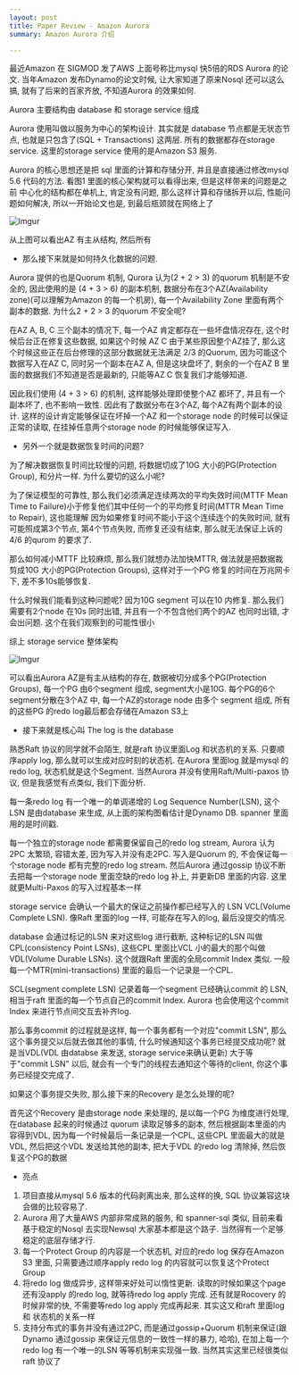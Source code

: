 ```yaml
---
layout: post
title: Paper Review - Amazon Aurora
summary: Amazon Aurora 介绍

---
```



最近Amazon 在 SIGMOD 发了AWS 上面号称比mysql 快5倍的RDS Aurora 的论文. 当年Amazon 发布Dynamo的论文时候, 让大家知道了原来Nosql 还可以这么搞, 就有了后来的百家齐放, 不知道Aurora 的效果如何.



Aurora 主要结构由 database 和 storage service 组成

Aurora 使用叫做以服务为中心的架构设计. 其实就是 database 节点都是无状态节点, 也就是只包含了(SQL + Transactions) 这两层. 所有的数据都存在storage service.  这里的storage service 使用的是Amazon S3 服务. 

Aurora 的核心思想还是把 sql 里面的计算和存储分开, 并且是直接通过修改mysql 5.6 代码的方法. 看图1 里面的核心架构就可以看得出来, 但是这样带来的问题是之前 中心化的结构都在单机上, 肯定没有问题, 那么这样计算和存储拆开以后, 性能问题如何解决, 所以一开始论文也是, 到最后瓶颈就在网络上了

![Imgur](http://i.imgur.com/6xY047A.jpg)


从上图可以看出AZ 有主从结构, 然后所有

* 那么接下来就是如何持久化数据的问题. 

Aurora 提供的也是Quorum 机制, Qurora 认为(2 + 2 > 3) 的quorum 机制是不安全的, 因此使用的是 (4 + 3 > 6) 的副本机制, 数据分布在3个AZ(Availability zone)(可以理解为Amazon 的每一个机房), 每一个Availability Zone 里面有两个副本的数据. 为什么2 + 2 > 3 的quorum 不安全呢?

在AZ A, B, C 三个副本的情况下, 每一个AZ 肯定都存在一些坏盘情况存在, 这个时候后台正在修复这些数据, 如果这个时候 AZ C 由于某些原因整个AZ挂了, 那么这个时候这些正在后台修理的这部分数据就无法满足 2/3 的Quorum, 因为可能这个数据写入在AZ C, 同时另一个副本在AZ A, 但是这块盘坏了,  剩余的一个在AZ B 里面的数据我们不知道是否是最新的, 只能等AZ C 恢复我们才能够知道.

因此我们使用 (4 + 3 > 6) 的机制, 这样能够处理即使整个AZ 都坏了, 并且有一个副本坏了, 也不影响一致性.  因此有了数据分布在3个AZ, 每个AZ有两个副本的设计. 这样的设计肯定能够保证在坏掉一个AZ 和一个storage node 的时候可以保证正常的读取, 在挂掉任意两个storage node 的时候能够保证写入.

* 另外一个就是数据恢复时间的问题?

为了解决数据恢复时间比较慢的问题, 将数据切成了10G 大小的PG(Protection Group), 和分片一样. 为什么要切的这么小呢? 

为了保证模型的可靠性, 那么我们必须满足连续两次的平均失效时间(MTTF Mean Time to Failure)小于修复他们其中任何一个的平均修复时间(MTTR Mean Time to Repair), 这也能理解 因为如果修复时间不能小于这个连续连个的失败时间, 就有可能照成第3个节点, 第4个节点失败, 而修复还没有结束, 那么就无法保证上诉的4/6 的qurom 的要求了.

那么如何减小MTTF 比较麻烦, 那么我们就想办法加快MTTR, 做法就是把数据裁剪成10G 大小的PG(Protection Groups), 这样对于一个PG 修复的时间在万兆网卡下, 差不多10s能够恢复.

什么时候我们能看到这种问题呢? 因为10G segment 可以在10 内修复. 那么我们需要有2个node 在10s 同时出错, 并且有一个不包含他们两个的AZ 也同时出错, 才会出问题. 这个在我们观察到的可能性很小

综上 storage service 整体架构

![Imgur](http://i.imgur.com/BhzOkP3.jpg)

可以看出Aurora AZ是有主从结构的存在, 数据被切分成多个PG(Protection Groups), 每一个PG 由6个segment 组成, segment大小是10G. 每个PG的6个segment分散在3个AZ 中, 每一个AZ的storage node 由多个 segment 组成, 所有的这些PG 的redo log最后都会存储在Amazon S3上



* 接下来就是核心叫 The log is the database

熟悉Raft 协议的同学就不会陌生, 就是raft 协议里面Log 和状态机的关系. 只要顺序apply log, 那么就可以生成对应时刻的状态机. 在Aurora 里面log 就是mysql 的redo log, 状态机就是这个Segment. 当然Aurora 并没有使用Raft/Multi-paxos 协议, 但是我感觉有点类似, 我们下面分析.

每一条redo log 有一个唯一的单调递增的 Log Sequence Number(LSN), 这个LSN 是由database 来生成, 从上面的架构图看估计是Dynamo DB. spanner 里面用的是时间戳. 

每一个独立的storage node 都需要保留自己的redo log stream, Aurora 认为 2PC 太繁琐,  容错太差, 因为写入并没有走2PC. 写入是Quorum 的, 不会保证每一个storage node 都有完整的redo log stream. 然后Aurora 通过gossip 协议不断去把每一个storage node 里面空缺的redo log 补上, 并更新DB 里面的内容. 这里就更Multi-Paxos 的写入过程基本一样

storage service 会确认一个最大的保证之前操作都已经写入的 LSN VCL(Volume Complete LSN). 像Raft 里面的log 一样, 可能存在写入的log, 最后没提交的情况. 

database 会通过标记的LSN 来对这些log 进行截断, 这种标记的LSN 叫做CPL(consistency Point LSNs), 这些CPL 里面比VCL 小的最大的那个叫做VDL(Volume Durable LSNs).  这个就跟Raft 里面的全局commit Index 类似. 一般每一个MTR(mini-transactions) 里面的最后一个记录是一个CPL.

SCL(segment complete LSN) 记录着每一个segment 已经确认commit 的 LSN, 相当于raft 里面的每一个节点自己的commit Index. Aurora 也会使用这个commit Index 来进行节点间交互去补齐log.

那么事务commit 的过程就是这样, 每一个事务都有一个对应"commit LSN", 那么这个事务提交以后就去做其他的事情, 什么时候通知这个事务已经提交成功呢? 就是当VDL(VDL 由databse 来发送, storage service来确认更新) 大于等于"commit LSN" 以后, 就会有一个专门的线程去通知这个等待的client, 你这个事务已经提交完成了. 

如果这个事务提交失败, 那么接下来的Recovery 是怎么处理的呢?

首先这个Recovery 是由storage node 来处理的,  是以每一个PG 为维度进行处理, 在database 起来的时候通过 quorum 读取足够多的副本, 然后根据副本里面的内容得到VDL, 因为每一个时候最后一条记录是一个CPL, 这些CPL 里面最大的就是VDL,  然后把这个VDL 发送给其他的副本, 把大于VDL 的redo log 清除掉, 然后恢复这个PG的数据



* 亮点

1. 项目直接从mysql 5.6 版本的代码剥离出来, 那么这样的换, SQL 协议兼容这块会做的比较容易了.
2. Aurora 用了大量AWS 内部非常成熟的服务, 和 spanner-sql 类似, 目前来看基于稳定的Nosql 去实现Newsql 大家基本都是这个路子. 当然得有一个足够稳定的底层存储才行.
3. 每一个Protect Group 的内容是一个状态机, 对应的redo log 保存在Amazon S3 里面, 只需要通过顺序apply redo log 的内容就可以恢复这个Protect Group
4. 将redo log 做成异步, 这样带来好处可以惰性更新. 读取的时候如果这个page 还有没apply 的redo log, 就等待redo log apply 完成. 还有就是Rocovery 的时候非常的快, 不需要等redo log apply 完成再起来. 其实这又和raft 里面log 和 状态机的关系一样
5. 支持分布式的事务并没有通过2PC, 而是通过gossip+Quorum 机制来保证(跟Dynamo 通过gossip 来保证元信息的一致性一样的暴力, 哈哈), 在加上每一个redo log 有一个唯一的LSN 等等机制来实现强一致. 当然其实这里已经很类似raft 协议了






